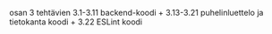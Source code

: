 osan 3 tehtävien 3.1-3.11 backend-koodi + 3.13-3.21 puhelinluettelo ja tietokanta koodi + 3.22 ESLint koodi
